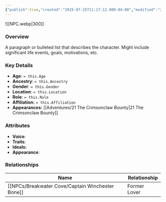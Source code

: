 ```yaml
---
{"publish":true,"created":"2025-07-25T11:17:12.000-04:00","modified":"2025-07-27T18:10:45.000-04:00","published":"2025-07-27T18:10:45.000-04:00","cssclasses":"","Age":null,"Ancestry":null,"Gender":null,"Location":null,"Role":null,"Affiliation":null,"Appearances":["[[21 The Crimsonclaw Bounty]]"]}
---
```



![[NPC.webp\|300]]

### Overview
A paragraph or bulleted list that describes the character. Might include significant life events, goals, motivations, etc.

### Key Details
- **Age**: `= this.Age`
- **Ancestry**: `= this.Ancestry`
- **Gender**: `= this.Gender`
- **Location**: `= this.Location`
- **Role**: `= this.Role`
- **Affiliation:** `= this.Affiliation`
- **Appearances:** [[Adventures/21 The Crimsonclaw Bounty\|21 The Crimsonclaw Bounty]]

### Attributes
- **Voice**: 
- **Traits**: 
- **Ideals:** 
- **Appearance**: 

### Relationships

| Name                        | Relationship |
| --------------------------- | ------------ |
| [[NPCs/Breakwater Cove/Captain Winchester Bone]] | Former Lover |


